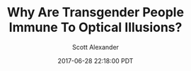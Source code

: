 ---
layout: podcast
title: "Why Are Transgender People Immune To Optical Illusions?"
author: Scott Alexander
description: https://slatestarcodex.com/2017/06/28/why-are-transgender-people-immune-to-optical-illusions/
date: 2017-06-28 22:18:00 PDT
length: 130027
duration: 32
guid: why-are-transgender-people-immune-to-optical-illusions
---